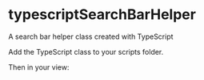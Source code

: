 # typescriptSearchBarHelper
A search bar helper class created with TypeScript

Add the TypeScript class to your scripts folder.

Then in your view: 
<script>
//To initialize
    var gridId = 'CoachRosterGrid';

    //1st param is the gridId
    //2nd param is an array of fields you want to filter by (the helper uses the text in the search box on the page.)
    var helper = new SearchBarHelper('CoachRosterGrid', ['FirstName', 'LastName']);

//To use
helper.filterGrid(gridId);

</script>
